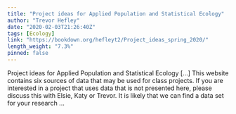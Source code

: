 ```yaml
---
title: "Project ideas for Applied Population and Statistical Ecology"
author: "Trevor Hefley"
date: "2020-02-03T21:26:40Z"
tags: [Ecology]
link: "https://bookdown.org/hefleyt2/Project_ideas_spring_2020/"
length_weight: "7.3%"
pinned: false
---
```


Project ideas for Applied Population and Statistical Ecology [...] This website contains six sources of data that may be used for class projects. If you are interested in a project that uses data that is not presented here, please discuss this with Elsie, Katy or Trevor. It is likely that we can find a data set for your research ...
